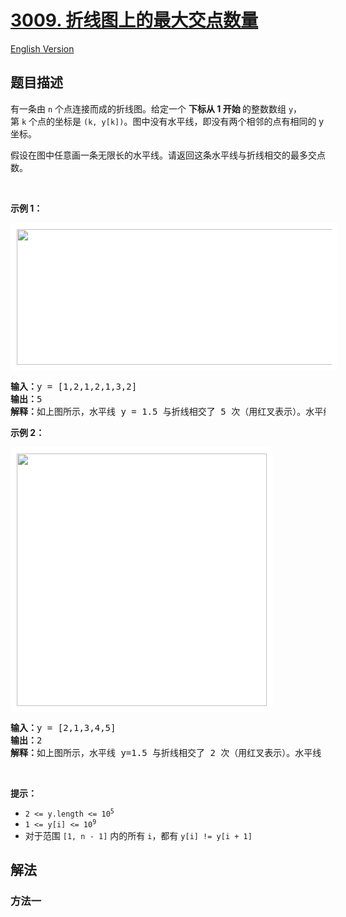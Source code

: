# [3009. 折线图上的最大交点数量](https://leetcode.cn/problems/maximum-number-of-intersections-on-the-chart)

[English Version](/solution/3000-3099/3009.Maximum%20Number%20of%20Intersections%20on%20the%20Chart/README_EN.md)

## 题目描述

<!-- 这里写题目描述 -->

<p>有一条由 <code>n</code> 个点连接而成的折线图。给定一个 <strong>下标从 1 开始&nbsp;</strong>的整数数组 <code>y</code>，第&nbsp;<code>k</code>&nbsp;个点的坐标是 <code>(k, y[k])</code>。图中没有水平线，即没有两个相邻的点有相同的 y 坐标。</p>

<p>假设在图中任意画一条无限长的水平线。请返回这条水平线与折线相交的最多交点数。</p>

<p>&nbsp;</p>

<p><strong class="example">示例 1：</strong></p>
<strong><a href="https://fastly.jsdelivr.net/gh/doocs/leetcode@main/solution/3000-3099/3009.Maximum%20Number%20of%20Intersections%20on%20the%20Chart/images/20231208-020549.jpeg"><img alt="" src="https://fastly.jsdelivr.net/gh/doocs/leetcode@main/solution/3000-3099/3009.Maximum%20Number%20of%20Intersections%20on%20the%20Chart/images/20231208-020549.jpeg" style="padding: 10px; background: rgb(255, 255, 255); border-radius: 0.5rem; height: 217px; width: 600px;" /></a></strong>

<pre>
<b>输入：</b>y = [1,2,1,2,1,3,2]
<b>输出：</b>5
<b>解释：</b>如上图所示，水平线 y = 1.5 与折线相交了 5 次（用红叉表示）。水平线 y = 2 与折线相交了 4 次（用红叉表示）。可以证明没有其他水平线可以与折线有超过 5 个点相交。因此，答案是 5。
</pre>

<p><strong class="example">示例 2：</strong></p>
<strong><img alt="" src="https://fastly.jsdelivr.net/gh/doocs/leetcode@main/solution/3000-3099/3009.Maximum%20Number%20of%20Intersections%20on%20the%20Chart/images/20231208-020557.jpeg" style="padding: 10px; background: rgb(255, 255, 255); border-radius: 0.5rem; width: 400px; height: 404px;" /></strong>

<pre>
<b>输入：</b>y = [2,1,3,4,5]
<b>输出：</b>2
<b>解释：</b>如上图所示，水平线 y=1.5 与折线相交了 2 次（用红叉表示）。水平线 y=2 与折线相交了 2 次（用红叉表示）。可以证明没有其他水平线可以与折线有超过 2 个点相交。因此，答案是 2。
</pre>

<p>&nbsp;</p>

<p><b>提示：</b></p>

<ul>
	<li><code>2 &lt;= y.length &lt;= 10<sup>5</sup></code></li>
	<li><code>1 &lt;= y[i] &lt;= 10<sup>9</sup></code></li>
	<li>对于范围&nbsp;<code>[1, n - 1]</code> 内的所有&nbsp;<code>i</code>，都有 <code>y[i] != y[i + 1]</code></li>
</ul>

## 解法

### 方法一

<!-- tabs:start -->

```python

```

```java

```

```cpp

```

```go

```

<!-- tabs:end -->

<!-- end -->
